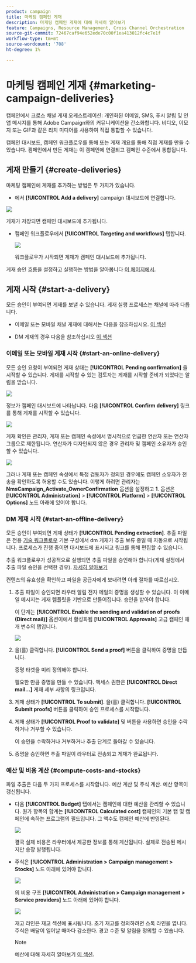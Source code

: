 ```yaml
---
product: campaign
title: 마케팅 캠페인 게재
description: 마케팅 캠페인 게재에 대해 자세히 알아보기
feature: Campaigns, Resource Management, Cross Channel Orchestration
source-git-commit: 72467caf94e652ede70c00f1ea413012fc4c7e1f
workflow-type: tm+mt
source-wordcount: '708'
ht-degree: 1%

---
```


# 마케팅 캠페인 게재 {#marketing-campaign-deliveries}

캠페인에서 크로스 채널 게재 오케스트레이션: 개인화된 이메일, SMS, 푸시 알림 및 인앱 메시지를 통해 Adobe Campaign와의 커뮤니케이션을 간소화합니다. 비디오, 이모지 또는 GIF과 같은 리치 미디어를 사용하여 직접 통합할 수 있습니다.

캠페인 대시보드, 캠페인 워크플로우를 통해 또는 게재 개요를 통해 직접 게재를 만들 수 있습니다. 캠페인에서 만든 게재는 이 캠페인에 연결되고 캠페인 수준에서 통합됩니다.

## 게재 만들기 {#create-deliveries}

마케팅 캠페인에 게재를 추가하는 방법은 두 가지가 있습니다.

* 에서 **[!UICONTROL Add a delivery]** campaign 대시보드에 연결합니다.

![](assets/campaign_op_add_delivery.png)

게재가 저장되면 캠페인 대시보드에 추가됩니다.

* 캠페인 워크플로우에서 **[!UICONTROL Targeting and workflows]** 탭합니다.

   ![](assets/campaign-wf-delivery.png)

   워크플로우가 시작되면 게재가 캠페인 대시보드에 추가됩니다.

게재 승인 흐름을 설정하고 실행하는 방법을 알아봅니다 [이 페이지에서](marketing-campaign-approval.md).

## 게재 시작 {#start-a-delivery}

모든 승인이 부여되면 게재를 보낼 수 있습니다. 게재 실행 프로세스는 채널에 따라 다릅니다.

* 이메일 또는 모바일 채널 게재에 대해서는 다음을 참조하십시오. [이 섹션](#start-an-online-delivery)

* DM 게재의 경우 다음을 참조하십시오 [이 섹션](#start-an-offline-delivery)

### 이메일 또는 모바일 게재 시작 {#start-an-online-delivery}

모든 승인 요청이 부여되면 게재 상태는 **[!UICONTROL Pending confirmation]** 을 시작할 수 있습니다. 게재를 시작할 수 있는 검토자는 게재를 시작할 준비가 되었다는 알림을 받습니다.

![](assets/confirm-delivery.png)

정보가 캠페인 대시보드에 나타납니다. 다음 **[!UICONTROL Confirm delivery]** 링크를 통해 게재를 시작할 수 있습니다.

![](assets/confirm-delivery-from-dashboard.png)

게재 확인은 관리자, 게재 또는 캠페인 속성에서 명시적으로 언급한 연산자 또는 연산자 그룹으로 제한됩니다. 연산자가 디자인되지 않은 경우 관리자 및 캠페인 소유자가 승인할 수 있습니다.

![](assets/select-delivery-reviewers.png)

그러나 게재 또는 캠페인 속성에서 특정 검토자가 정의된 경우에도 캠페인 소유자가 전송을 확인하도록 허용할 수도 있습니다. 이렇게 하려면 관리자는 **NmsCampaign_Activate_OwnerConfirmation** 옵션을 설정하고 **1**. 옵션은 **[!UICONTROL Administration]** > **[!UICONTROL Platform]** > **[!UICONTROL Options]** 노드 아래에 있어야 합니다.


### DM 게재 시작 {#start-an-offline-delivery}

모든 승인이 부여되면 게재 상태가 **[!UICONTROL Pending extraction]**. 추출 파일은 전용 [기술 워크플로우](../workflow/technical-workflows.md) 기본 구성에서 dm 게재가 추출 보류 중일 때 자동으로 시작됩니다. 프로세스가 진행 중이면 대시보드에 표시되고 링크를 통해 편집할 수 있습니다.

추출 워크플로우가 성공적으로 실행되면 추출 파일을 승인해야 합니다(게재 설정에서 추출 파일 승인을 선택한 경우). [자세히 알아보기](marketing-campaign-approval.md#approving-an-extraction-file)

컨텐츠의 유효성을 확인하고 파일을 공급자에게 보내려면 아래 절차를 따르십시오.

1. 추출 파일이 승인되면 라우터 알림 전자 메일의 증명을 생성할 수 있습니다. 이 이메일 메시지는 게재 템플릿을 기반으로 만들어집니다. 승인을 받아야 합니다.

   이 단계는 **[!UICONTROL Enable the sending and validation of proofs (Direct mail)]** 옵션이에서 활성화됨 **[!UICONTROL Approvals]** 고급 캠페인 매개 변수의 탭입니다.

   ![](assets/enable-proof-validation.png)

1. 을(를) 클릭합니다. **[!UICONTROL Send a proof]** 버튼을 클릭하여 증명을 만듭니다.

   증명 타겟을 미리 정의해야 합니다.

   필요한 만큼 증명을 만들 수 있습니다. 액세스 권한은 **[!UICONTROL Direct mail...]** 게재 세부 사항의 링크입니다.

1. 게재 상태가 **[!UICONTROL To submit]**. 을(를) 클릭합니다. **[!UICONTROL Submit proofs]** 버튼을 클릭하여 승인 프로세스를 시작합니다.

1. 게재 상태가 **[!UICONTROL Proof to validate]** 및 버튼을 사용하면 승인을 수락하거나 거부할 수 있습니다.

   이 승인을 수락하거나 거부하거나 추출 단계로 돌아갈 수 있습니다.

1. 증명을 승인하면 추출 파일이 라우터로 전송되고 게재가 완료됩니다.

### 예산 및 비용 계산 {#compute-costs-and-stocks}

파일 추출은 다음 두 가지 프로세스를 시작합니다. 예산 계산 및 주식 계산. 예산 항목이 갱신됩니다.

* 다음 **[!UICONTROL Budget]** 탭에서는 캠페인에 대한 예산을 관리할 수 있습니다. 원가 항목의 합계는 **[!UICONTROL Calculated cost]** 캠페인의 기본 탭 및 캠페인에 속하는 프로그램의 필드입니다. 그 액수도 캠페인 예산에 반영된다.

   ![](assets/campaign-budget-tab.png)

   결국 실제 비용은 라우터에서 제공한 정보를 통해 계산됩니다. 실제로 전송된 메시지만 송장 발행됩니다.

* 주식은 **[!UICONTROL Administration > Campaign management > Stocks]** 노드 아래에 있어야 합니다.

   ![](assets/campaign-stocks.png)

   의 비용 구조 **[!UICONTROL Administration > Campaign management > Service providers]** 노드 아래에 있어야 합니다.

   ![](assets/campaign-service-providers.png)

   재고 라인은 재고 섹션에 표시됩니다. 초기 재고를 정의하려면 스톡 라인을 엽니다. 주식은 배달이 일어날 때마다 감소한다. 경고 수준 및 알림을 정의할 수 있습니다.


   >[!NOTE]
   >
   >예산에 대해 자세히 알아보기 [이 섹션](providers--stocks-and-budgets.md).

